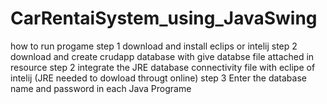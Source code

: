 # CarRentaiSystem_using_JavaSwing

how to run progame
step 1 download and install eclips or intelij
step 2 download and create crudapp database with give databse file attached in resource
step 2 integrate the JRE database connectivity file with eclipe of intelij (JRE needed to dowload througt online)
step 3 Enter the database name and password in each Java Programe

